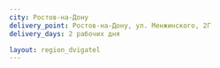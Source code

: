 ```yaml
---
city: Ростов-на-Дону
delivery_point: Ростов-на-Дону, ул. Менжинского, 2Г
delivery_days: 2 рабочих дня

layout: region_dvigatel
---
```

